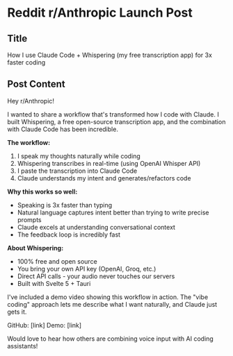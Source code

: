 # Reddit r/Anthropic Launch Post

## Title

How I use Claude Code + Whispering (my free transcription app) for 3x faster coding

## Post Content

Hey r/Anthropic!

I wanted to share a workflow that's transformed how I code with Claude. I built Whispering, a free open-source transcription app, and the combination with Claude Code has been incredible.

**The workflow:**
1. I speak my thoughts naturally while coding
2. Whispering transcribes in real-time (using OpenAI Whisper API)
3. I paste the transcription into Claude Code
4. Claude understands my intent and generates/refactors code

**Why this works so well:**
- Speaking is 3x faster than typing
- Natural language captures intent better than trying to write precise prompts
- Claude excels at understanding conversational context
- The feedback loop is incredibly fast

**About Whispering:**
- 100% free and open source
- You bring your own API key (OpenAI, Groq, etc.)
- Direct API calls - your audio never touches our servers
- Built with Svelte 5 + Tauri

I've included a demo video showing this workflow in action. The "vibe coding" approach lets me describe what I want naturally, and Claude just gets it.

GitHub: [link]
Demo: [link]

Would love to hear how others are combining voice input with AI coding assistants!